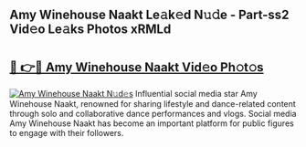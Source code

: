## Amy Winehouse Naakt Le𝚊k𝚎d N𝚞𝚍e - Part-ss2 Vid𝚎o Le𝚊ks Photos xRMLd

# <h2><a href="http://fb1i87.evod.top/?m=Amy+Winehouse+Naakt">🔗 👉🔴 Amy Winehouse Naakt Vid𝚎o Ph𝚘t𝚘s</a></h2>

[![Amy Winehouse Naakt N𝚞d𝚎s](https://i.imgur.com/8V9OHl7.gif)](http://fb1i87.evod.top/?m=Amy+Winehouse+Naakt)
Influential social media star Amy Winehouse Naakt, renowned for sharing lifestyle and dance-related content through solo and collaborative dance performances and vlogs. Social media Amy Winehouse Naakt has become an important platform for public figures to engage with their followers. 

